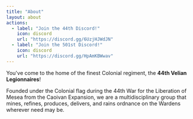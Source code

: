 ```yaml
---
title: "About"
layout: about
actions:
  - label: "Join the 44th Discord!"
    icon: discord
    url: "https://discord.gg/6UzjHJWdJN"
  - label: "Join the 501st Discord!"
    icon: discord
    url: "https://discord.gg/HpAmKBWwav"
---
```


You've come to the home of the finest Colonial regiment, the **44th Velian Legionnaires**!

Founded under the Colonial flag during the 44th War for the Liberation of Mesea from the Caoivan Expansion, we are a multidisciplinary group that mines, refines, produces, delivers, and rains ordnance on the Wardens wherever need may be.
